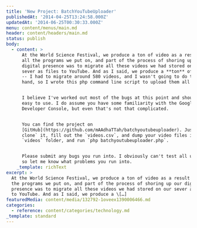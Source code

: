 ```yaml
---
title: 'New Project: BatchYouTubeUploader'
publishedAt: '2014-04-25T13:24:58.000Z'
updatedAt: '2014-06-25T00:30:33.000Z'
menu: content/menus/main.md
header: content/headers/main.md
status: publish
body:
  - content: >
      At the World Science Festival, we produce a ton of video as a result of
      all the programs we put on, and part of the process of shoring up our
      digital presence was to migrate all these videos we had stored on our
      sever as files to YouTube. And as I said, we produce a **ton** of videos
      -- I had to migrate around 580 videos, and I wasn't going to do them by
      hand, so I wrote this php command line script to upload them all for me.


      I believe I've worked out most of the bugs at this point and should be
      easy to use. I do assume you have some familiarity with the Google
      Developer Console, but even that's not that complicated.


      You can find the project on
      [GitHub](https://github.com/mAAdhaTTah/batchyoutubeuploader). Just `git
      clone` it, fill out the `videos.csv`, and dump your video files into the
      `videos` folder, and run `php batchyoutubeuploader.php`.


      Please submit any bugs you run into. I obviously can't test all use cases,
      so let me know what problems you run into.
    _template: richText
excerpt: >
  At the World Science Festival, we produce a ton of video as a result of all
  the programs we put on, and part of the process of shoring up our digital
  presence was to migrate all these videos we had stored on our sever as files
  to YouTube. And as I said, we produce a \[…]
featuredMedia: content/media/132792-1oveex1390006466.md
categories:
  - reference: content/categories/technology.md
_template: standard
---
```



